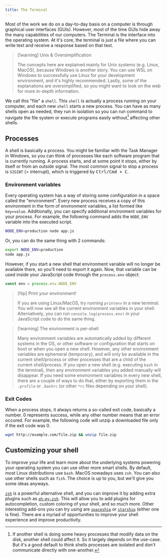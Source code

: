 ```yaml
---
title: The Terminal
---
```


Most of the work we do on a day-to-day basis on a computer is through graphical user interfaces (GUIs). However, most of the time GUIs hide away the many capabilities of our computers. The Terminal is the interface into the operating system. At it's core, the terminal is just a file where you can write text and receive a response based on that text.

> [!warning] Unix & Oversimplification
>
> The concepts here are explained mainly for Unix systems (e.g. Linux, MacOS), because Windows is another story. You can use WSL on Windows to successfully use Linux for your development environment, and it's highly recommended. Lastly, some of the explanations are oversimplified, so you might want to look on the web for more in-depth information.

We call this "file" a `shell`. This `shell` is actually a process running on your computer, and each new `shell` starts a new process. You can have as many shells open as needed, they run in isolation so you can run command to navigate the file system or execute programs easily without[^1] affecting other shells.

## Processes

A shell is basically a process. You might be familiar with the Task Manager in Windows, so you can think of processes like each software program that is currently running. A process starts, and at some point it stops, either by itself or from an outside signal. The most common signal to stop a process is `SIGINT` (= interrupt), which is triggered by <kbd>Ctrl/Cmd + C</kbd>.

### Environment variables

Every operating system has a way of storing some configuration in a space called the "environment". Every new process receives a copy of this environment in the form of environment variables, a list formed like `key=value`. Additionally, you can specify additional environment variables for your process. For example, the following command adds the `NODE_ENV` variable into the executed script.

```sh
NODE_ENV=production node app.js

```
Or, you can do the same thing with 2 commands:

```sh
export NODE_ENV=production
node app.js
```
However, if you start a new shell that environment variable will no longer be available there, so you'll need to export it again. Now, that variable can be used inside your JavaScript code through the `process.env` object:

```js
const env = process.env.NODE_ENV
```

> [!tip] Print your environment!
>
> If you are using Linux/MacOS, try running `printenv` in a new terminal. You will now see all the current environment variables in your shell. Alternatively, you can run `console.log(process.env)` in your JavaScript code to do the same thing.

> [!warning] The environment is per-shell
>
> Many environment variables are automatically added by different systems in the OS, or other software or configuration that starts on boot or when you open a new shell. However, any other environment variables are ephemeral (temporary), and will only be available in the current shell/process or other processes that are a child of the current shell/process. If you open a new shell (e.g. executing `bash` in the terminal), then any environment variables you added manually will disappear. If you need some environment variables in every new shell, there are a couple of ways to do that, either by exporting them in the `.profile` or `.bashrc` (or other `*rc` files depending on your shell).

### Exit Codes

When a process stops, it always returns a so-called exit code, basically a number. 0 represents success, while any other number means that an error occured. For example, the following code will unzip a downloaded file only if the exit code was 0.

```sh
wget http://example.com/file.zip && unzip file.zip
```

## Customizing your shell

To improve your life and learn more about the underlying systems powering your operating system you can use other more smart shells. By default, most Linux distributions use `bash`. MacOS nowadays uses `zsh`. You can also use other shells such as `fish`. The choice is up to you, but we'll give you some ideas anyways.

[`zsh`](https://www.zsh.org/) is a powerful alternative shell, and you can improve it by adding extra plugins such as [`oh-my-zsh`](https://ohmyz.sh/). This will allow you to add plugins for autocompletion, custom coloring of your shell, and so much more. Other interesting add-ons you can try using are [`spaceship`](https://spaceship-prompt.sh/) or [`starship`](https://starship.rs/) (either one is fine). There are a myriad of opportunities to improve your shell experience and improve productivity.

[^1]: If another shell is doing some heavy processes that modify data on the disk, another shell could affect it. So it largely depends on the use-case. But it's a good default to think shells processes are isolated and don't communicate directly with one-another.